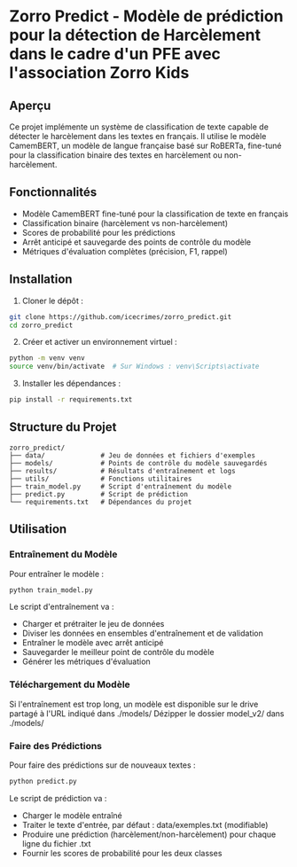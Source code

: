 # Zorro Predict - Modèle de prédiction pour la détection de Harcèlement dans le cadre d'un PFE avec l'association Zorro Kids

## Aperçu

Ce projet implémente un système de classification de texte capable de détecter le harcèlement dans les textes en français. Il utilise le modèle CamemBERT, un modèle de langue française basé sur RoBERTa, fine-tuné pour la classification binaire des textes en harcèlement ou non-harcèlement.

## Fonctionnalités

- Modèle CamemBERT fine-tuné pour la classification de texte en français
- Classification binaire (harcèlement vs non-harcèlement)
- Scores de probabilité pour les prédictions
- Arrêt anticipé et sauvegarde des points de contrôle du modèle
- Métriques d'évaluation complètes (précision, F1, rappel)

## Installation

1. Cloner le dépôt :
```bash
git clone https://github.com/icecrimes/zorro_predict.git
cd zorro_predict
```

2. Créer et activer un environnement virtuel :
```bash
python -m venv venv
source venv/bin/activate  # Sur Windows : venv\Scripts\activate
```

3. Installer les dépendances :
```bash
pip install -r requirements.txt
```

## Structure du Projet

```
zorro_predict/
├── data/              # Jeu de données et fichiers d'exemples
├── models/            # Points de contrôle du modèle sauvegardés
├── results/           # Résultats d'entraînement et logs
├── utils/             # Fonctions utilitaires
├── train_model.py     # Script d'entraînement du modèle
├── predict.py         # Script de prédiction
└── requirements.txt   # Dépendances du projet
```

## Utilisation

### Entraînement du Modèle

Pour entraîner le modèle :

```bash
python train_model.py
```

Le script d'entraînement va :
- Charger et prétraiter le jeu de données
- Diviser les données en ensembles d'entraînement et de validation
- Entraîner le modèle avec arrêt anticipé
- Sauvegarder le meilleur point de contrôle du modèle
- Générer les métriques d'évaluation

### Téléchargement du Modèle

Si l'entraînement est trop long, un modèle est disponible sur le drive partagé à l'URL indiqué dans ./models/
Dézipper le dossier model_v2/ dans ./models/

### Faire des Prédictions

Pour faire des prédictions sur de nouveaux textes :

```bash
python predict.py
```

Le script de prédiction va :
- Charger le modèle entraîné
- Traiter le texte d'entrée, par défaut : data/exemples.txt (modifiable)
- Produire une prédiction (harcèlement/non-harcèlement) pour chaque ligne du fichier .txt
- Fournir les scores de probabilité pour les deux classes
